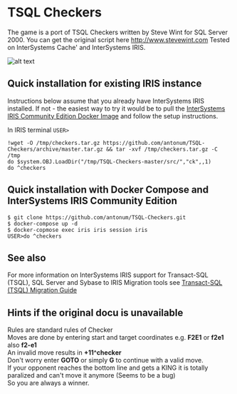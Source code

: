 # TSQL Checkers

The game is a port of TSQL Checkers written by Steve Wint for SQL Server 2000. You can get the original script here http://www.stevewint.com 
Tested on InterSystems Cache' and InterSystems IRIS.


![alt text](https://s3.amazonaws.com/anton-iot-demo/Checkers1.gif "TSQL Checkers")


## Quick installation for existing IRIS instance

Instructions below assume that you already have InterSystems IRIS installed. If not - the easiest way to try it would be to pull the [InterSystems IRIS Community Edition Docker Image](https://hub.docker.com/_/intersystems-iris-data-platform) and follow the setup instructions.

In IRIS terminal `USER>`

```
!wget -O /tmp/checkers.tar.gz https://github.com/antonum/TSQL-Checkers/archive/master.tar.gz && tar -xvf /tmp/checkers.tar.gz -C /tmp
do $system.OBJ.LoadDir("/tmp/TSQL-Checkers-master/src/","ck",,1)
do ^checkers

```

## Quick installation with Docker Compose and InterSystems IRIS Community Edition


```
$ git clone https://github.com/antonum/TSQL-Checkers.git
$ docker-compose up -d
$ docker-copmose exec iris iris session iris
USER>do ^checkers

```

## See also

For more information on InterSystems IRIS support for Transact-SQL (TSQL), SQL Server and Sybase to IRIS Migration tools see [Transact-SQL (TSQL) Migration Guide](https://irisdocs.intersystems.com/irislatest/csp/docbook/DocBook.UI.Page.cls?KEY=GTSQ)

## Hints if the original docu is unavailable 

Rules are standard rules of Checker   
Moves are done by entering start and target coordinates e.g. **F2E1** or **f2e1** also **f2-e1**  
An invalid move results in **<METHOD DOES NOT EXIST>+11^checker**   
Don't worry enter **GOTO** or simply **G** to continue with a valid move.   
If your opponent reaches the bottom line and gets a KING it is totally paralized and can't move it anymore (Seems to be a bug)    
So you are always a winner.

